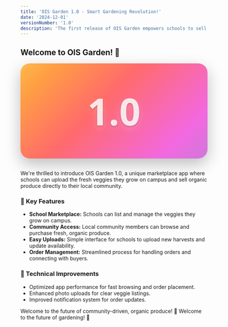```yaml
---
title: 'OIS Garden 1.0 - Smart Gardening Revolution!'
date: '2024-12-01'
versionNumber: '1.0'
description: 'The first release of OIS Garden empowers schools to sell organic, campus-grown veggies to their communities through a simple marketplace app.'
---
```


## Welcome to OIS Garden! 🌱

<div style="
  width: 100%;
  display: flex;
  align-items: center;
  justify-content: center;
  padding: 60px 0;
  border-radius: 25px;
  background: rgba(255, 255, 255, 0.12);
  box-shadow: 0 15px 40px rgba(0, 0, 0, 0.25);
  backdrop-filter: blur(30px);
  -webkit-backdrop-filter: blur(30px);
  font-size: 100px;
  font-weight: 900;
  color: rgba(255, 255, 255, 0.85);
  text-shadow:
    0 2px 4px rgba(0, 0, 0, 0.2),
    0 8px 20px rgba(255, 255, 255, 0.2);
  font-family: 'Segoe UI', 'Helvetica Neue', sans-serif;
  background-image: linear-gradient(
    135deg,
    #ffde59 0%,
    #ff9f43 15%,
    #ff6b6b 30%,
    #f368e0 50%,
    #a18cd1 70%,
    #6c5ce7 85%,
    #a29bfe 100%
  );
  background-size: 200% 200%;
  animation: gradientBG 12s ease infinite;
  transition: all 0.3s ease-in-out;
">
  1.0
</div>

<style>
@keyframes gradientBG {
  0% { background-position: 0% 50%; }
  50% { background-position: 100% 50%; }
  100% { background-position: 0% 50%; }
}
</style>
<br>

We're thrilled to introduce OIS Garden 1.0, a unique marketplace app where schools can upload the fresh veggies they grow on campus and sell organic produce directly to their local community.

### 🥕 Key Features

- **School Marketplace:** Schools can list and manage the veggies they grow on campus.
- **Community Access:** Local community members can browse and purchase fresh, organic produce.
- **Easy Uploads:** Simple interface for schools to upload new harvests and update availability.
- **Order Management:** Streamlined process for handling orders and connecting with buyers.

### 🔧 Technical Improvements

- Optimized app performance for fast browsing and order placement.
- Enhanced photo uploads for clear veggie listings.
- Improved notification system for order updates.

Welcome to the future of community-driven, organic produce! 🚀
Welcome to the future of gardening! 🚀
